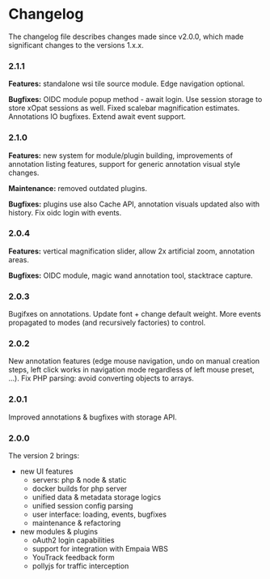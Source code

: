 # Changelog

The changelog file describes changes made since v2.0.0, which made significant changes
to the versions 1.x.x.

### 2.1.1
**Features:** standalone wsi tile source module. Edge navigation optional.

**Bugfixes:** OIDC module popup method - await login.
Use session storage to store xOpat sessions as well.
Fixed scalebar magnification estimates. Annotations IO bugfixes.
Extend await event support.

### 2.1.0
**Features:** new system for module/plugin building, improvements of annotation listing features,
support for generic annotation visual style changes.

**Maintenance:** removed outdated plugins.

**Bugfixes:** plugins use also Cache API, annotation visuals updated also with history.
Fix oidc login with events.

### 2.0.4
**Features:** vertical magnification slider, allow 2x artificial zoom, annotation areas.

**Bugfixes:** OIDC module, magic wand annotation tool, stacktrace capture.

### 2.0.3
Bugifxes on annotations. Update font + change default weight. More
events propagated to modes (and recursively factories) to control.

### 2.0.2
New annotation features (edge mouse navigation, undo on manual creation steps, left click works
in navigation mode regardless of left mouse preset, ...). Fix PHP parsing: avoid converting
objects to arrays.

### 2.0.1
Improved annotations & bugfixes with storage API.

### 2.0.0
The version 2 brings:
* new UI features
  * servers: php & node & static
  * docker builds for php server
  * unified data & metadata storage logics
  * unified session config parsing
  * user interface: loading, events, bugfixes
  * maintenance & refactoring
* new modules & plugins
  * oAuth2 login capabilities
  * support for integration with Empaia WBS
  * YouTrack feedback form
  * pollyjs for traffic interception
